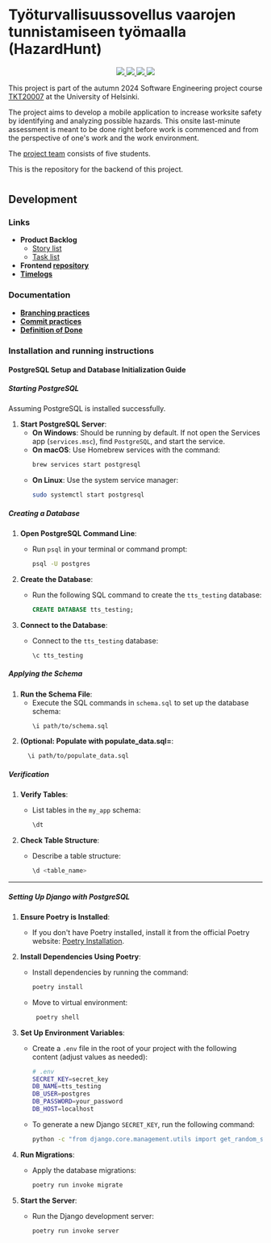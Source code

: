 # Työturvallisuussovellus vaarojen tunnistamiseen työmaalla (HazardHunt)

<p align="center">
  <a href="https://github.com/Ohtu-Tyoturvallisuus/TTS-backend/actions/workflows/ci-main.yml" alt="Continuous Integration">
    <img src="https://github.com/Ohtu-Tyoturvallisuus/TTS-backend/actions/workflows/ci-main.yml/badge.svg"/>
  </a>
  <a href="https://github.com/Ohtu-Tyoturvallisuus/TTS-backend/actions/workflows/main_tts-app.yml" alt="Continuous Deployment">
    <img src="https://github.com/Ohtu-Tyoturvallisuus/TTS-backend/actions/workflows/main_tts-app.yml/badge.svg"/>
  </a>
  <a href="https://codecov.io/github/Ohtu-Tyoturvallisuus/TTS-backend" > 
    <img src="https://codecov.io/github/Ohtu-Tyoturvallisuus/TTS-backend/graph/badge.svg?token=AA5KQ8B86A"/> 
  </a>
  <a href="https://github.com/Ohtu-Tyoturvallisuus/TTS-backend/blob/main/LICENSE" alt="License">
    <img src="https://img.shields.io/github/license/Ohtu-Tyoturvallisuus/TTS-backend"/>
  </a>  
</p>

This project is part of the autumn 2024 Software Engineering project course [TKT20007](https://github.com/HY-TKTL/TKT20007-Ohjelmistotuotantoprojekti/) at the University of Helsinki.

The project aims to develop a mobile application to increase worksite safety by identifying and analyzing possible hazards. This onsite last-minute assessment is meant to be done right before work is commenced and from the perspective of one's work and the work environment.

The [project team](https://github.com/orgs/Ohtu-Tyoturvallisuus/people?query=role%3Aowner) consists of five students.

This is the repository for the backend of this project.
#


## Development

### Links

- **Product Backlog**
  - [Story list](https://github.com/orgs/Ohtu-Tyoturvallisuus/projects/1/views/1)
  - [Task list](https://github.com/orgs/Ohtu-Tyoturvallisuus/projects/1/views/2)
- **Frontend [repository](https://github.com/Ohtu-Tyoturvallisuus/tts-frontend)**
- **[Timelogs](https://study.cs.helsinki.fi/projekti/timelogs)**

### Documentation
- **[Branching practices](https://github.com/Ohtu-Tyoturvallisuus/tts-frontend/blob/main/docs/branching-practices.md)**
- **[Commit practices](https://github.com/Ohtu-Tyoturvallisuus/tts-frontend/blob/main/docs/commit-practices.md)**
- **[Definition of Done](https://github.com/Ohtu-Tyoturvallisuus/tts-frontend/blob/main/docs/definition-of-done.md)**

### Installation and running instructions

#### PostgreSQL Setup and Database Initialization Guide

##### Starting PostgreSQL

Assuming PostgreSQL is installed successfully.

1. **Start PostgreSQL Server**:
   - **On Windows**: Should be running by default. If not open the Services app (`services.msc`), find `PostgreSQL`, and start the service.
   - **On macOS**: Use Homebrew services with the command:
     ```bash
     brew services start postgresql
     ```
   - **On Linux**: Use the system service manager:
     ```bash
     sudo systemctl start postgresql
     ```

##### Creating a Database

1. **Open PostgreSQL Command Line**:
   - Run `psql` in your terminal or command prompt:
     ```bash
     psql -U postgres
     ```

2. **Create the Database**:
   - Run the following SQL command to create the `tts_testing` database:
     ```sql
     CREATE DATABASE tts_testing;
     ```

3. **Connect to the Database**:
   - Connect to the `tts_testing` database:
     ```sql
     \c tts_testing
     ```

##### Applying the Schema

1. **Run the Schema File**:
   - Execute the SQL commands in `schema.sql` to set up the database schema:
     ```bash
     \i path/to/schema.sql
     ```
2. **(Optional: Populate with populate_data.sql=**:
   ```bash
     \i path/to/populate_data.sql
     ```

##### Verification

1. **Verify Tables**:
   - List tables in the `my_app` schema:
     ```bash
     \dt
     ```

2. **Check Table Structure**:
   - Describe a table structure:
     ```bash
     \d <table_name>
     ```

---


##### Setting Up Django with PostgreSQL

1. **Ensure Poetry is Installed**:
    - If you don't have Poetry installed, install it from the official Poetry website: [Poetry Installation](https://python-poetry.org/docs/).

2. **Install Dependencies Using Poetry**:
    - Install dependencies by running the command:
         ```bash
         poetry install
         ```
    - Move to virtual environment:
        ```bash
         poetry shell
         ```

3. **Set Up Environment Variables**:
   - Create a `.env` file in the root of your project with the following content (adjust values as needed):
     ```bash
     # .env
     SECRET_KEY=secret_key
     DB_NAME=tts_testing
     DB_USER=postgres
     DB_PASSWORD=your_password
     DB_HOST=localhost
     ```
   - To generate a new Django `SECRET_KEY`, run the following command:
     ```bash
     python -c "from django.core.management.utils import get_random_secret_key; print(get_random_secret_key())"
     ```
   
4. **Run Migrations**:
   - Apply the database migrations:
     ```bash
     poetry run invoke migrate
     ```

5. **Start the Server**:
   - Run the Django development server:
     ```bash
     poetry run invoke server
     ```
